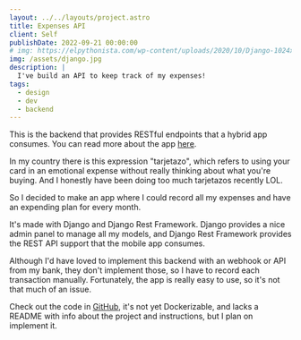 ```yaml
---
layout: ../../layouts/project.astro
title: Expenses API
client: Self
publishDate: 2022-09-21 00:00:00
# img: https://elpythonista.com/wp-content/uploads/2020/10/Django-1024x576.jpg
img: /assets/django.jpg
description: |
  I've build an API to keep track of my expenses!
tags:
  - design
  - dev
  - backend
---
```


This is the backend that provides RESTful endpoints that a hybrid app consumes. You can read more about the app [here](/project/nested/pocket-front).


In my country there is this expression "tarjetazo", which refers to using your card in an emotional expense without really thinking about what you're buying. And I honestly have been doing too much tarjetazos recently LOL.

So I decided to make an app where I could record all my expenses and have an expending plan for every month.

It's made with Django and Django Rest Framework. Django provides a nice admin panel to manage all my models, and Django Rest Framework provides the REST API support that the mobile app consumes.

Although I'd have loved to implement this backend with an webhook or API from my bank, they don't implement those, so I have to record each transaction manually. Fortunately, the app is really easy to use, so it's not that much of an issue.

Check out the code in [GitHub](https://github.com/robCastro/pocket), it's not yet Dockerizable, and lacks a README with info about the project and instructions, but I plan on implement it.